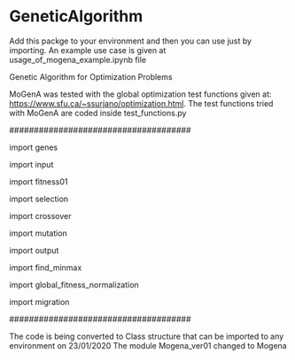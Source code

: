 # GeneticAlgorithm

Add this packge to your environment and then you can use just by importing.
An example use case is given at usage_of_mogena_example.ipynb file

Genetic Algorithm for Optimization Problems

MoGenA was tested with the global optimization test functions given at: https://www.sfu.ca/~ssurjano/optimization.html. The test functions tried with MoGenA are coded inside test_functions.py

#####################################

import genes

import input

import fitness01

import selection

import crossover

import mutation

import output

import find_minmax

import global_fitness_normalization

import migration

#####################################

The code is being converted to Class structure that can be imported to any environment on 23/01/2020
The module Mogena_ver01 changed to Mogena
